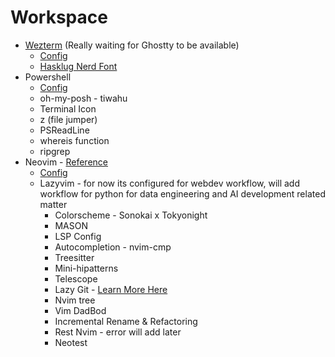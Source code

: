 # Workspace

- [Wezterm](https://wezfurlong.org/wezterm/install/windows.html) (Really waiting for Ghostty to be available)
  - [Config](/.wezterm.lua)
  - [Hasklug Nerd Font](https://github.com/ryanoasis/nerd-fonts/releases/download/v3.2.1/Hasklig.zip)
- Powershell
  - [Config](/PowerShell)
  - oh-my-posh - tiwahu
  - Terminal Icon
  - z (file jumper)
  - PSReadLine
  - whereis function
  - ripgrep
- Neovim - [Reference](https://youtu.be/V070Zmvx9AM?si=tm2JVYdsfOLWA-kV)
  - [Config](/nvim)
  - Lazyvim - for now its configured for webdev workflow, will add workflow for python for data engineering and AI development related matter
    - Colorscheme - Sonokai x Tokyonight
    - MASON
    - LSP Config
    - Autocompletion - nvim-cmp
    - Treesitter
    - Mini-hipatterns
    - Telescope
    - Lazy Git - [Learn More Here](https://www.youtube.com/watch?v=CPLdltN7wgE)
    - Nvim tree
    - Vim DadBod
    - Incremental Rename & Refactoring
    - Rest Nvim - error will add later
    - Neotest
